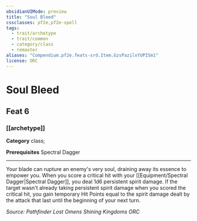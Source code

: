 ```yaml
---
obsidianUIMode: preview
title: "Soul Bleed"
cssclasses: pf2e,pf2e-spell
tags:
  - trait/archetype
  - trait/common
  - category/class
  - remaster
aliases: "Compendium.pf2e.feats-srd.Item.GzsPazilxYUPISm1"
license: ORC
---
```

# Soul Bleed
## Feat 6
### [[archetype]]

**Category** class; 



**Prerequisites** Spectral Dagger
* * *
Your blade can rupture an enemy's very soul, draining away its essence to empower you. When you score a critical hit with your [[Equipment/Spectral Dagger|Spectral Dagger]], you deal 1d6 persistent spirit damage. If the target wasn't already taking persistent spirit damage when you scored the critical hit, you gain temporary Hit Points equal to the spirit damage dealt by the attack that last until the beginning of your next turn.

*Source: Pathfinder Lost Omens Shining Kingdoms*
*ORC*